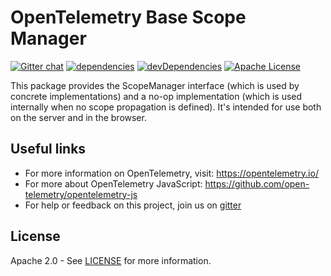 # OpenTelemetry Base Scope Manager
[![Gitter chat][gitter-image]][gitter-url]
[![dependencies][dependencies-image]][dependencies-url]
[![devDependencies][devDependencies-image]][devDependencies-url]
[![Apache License][license-image]][license-image]

This package provides the ScopeManager interface (which is used by concrete implementations) and a no-op implementation (which is used internally when no scope propagation is defined). It's intended for use both on the server and in the browser.

## Useful links
- For more information on OpenTelemetry, visit: <https://opentelemetry.io/>
- For more about OpenTelemetry JavaScript: <https://github.com/open-telemetry/opentelemetry-js>
- For help or feedback on this project, join us on [gitter][gitter-url]

## License

Apache 2.0 - See [LICENSE][license-url] for more information.

[gitter-image]: https://badges.gitter.im/open-telemetry/opentelemetry-js.svg
[gitter-url]: https://gitter.im/open-telemetry/opentelemetry-node?utm_source=badge&utm_medium=badge&utm_campaign=pr-badge&utm_content=badge
[license-url]: https://github.com/open-telemetry/opentelemetry-js/blob/master/LICENSE
[license-image]: https://img.shields.io/badge/license-Apache_2.0-green.svg?style=flat
[dependencies-image]: https://david-dm.org/open-telemetry/opentelemetry-js/status.svg?path=packages/opentelemetry-scope-base
[dependencies-url]: https://david-dm.org/open-telemetry/opentelemetry-js?path=packages%2Fopentelemetry-scope-base
[devDependencies-image]: https://david-dm.org/open-telemetry/opentelemetry-js/dev-status.svg?path=packages/opentelemetry-scope-base
[devDependencies-url]: https://david-dm.org/open-telemetry/opentelemetry-js?path=packages%2Fopentelemetry-scope-base&type=dev
